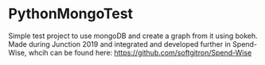 # PythonMongoTest

Simple test project to use mongoDB and create a graph from it using bokeh. Made during Junction 2019 and integrated and developed further in Spend-Wise, whcih can be found here: https://github.com/softgitron/Spend-Wise

